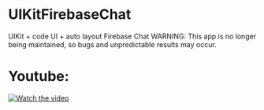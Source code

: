 # UIKitFirebaseChat
UIKit + code UI + auto layout Firebase Chat
WARNING: This app is no longer being maintained, so bugs and unpredictable results may occur.


# Youtube:
[![Watch the video](https://live.staticflickr.com/65535/52899438204_c111dd39f7_n.jpg)](https://www.youtube.com/watch?v=isPMzez6UYg&ab_channel=onesome)
